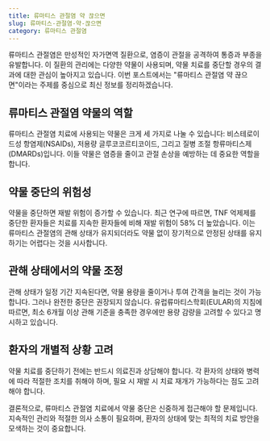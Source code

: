 ```yaml
---
title: 류마티스 관절염 약 끊으면
slug: 류마티스-관절염-약-끊으면
category: 류마티스 관절염
---
```


류마티스 관절염은 만성적인 자가면역 질환으로, 염증이 관절을 공격하여 통증과 부종을 유발합니다. 이 질환의 관리에는 다양한 약물이 사용되며, 약물 치료를 중단할 경우의 결과에 대한 관심이 높아지고 있습니다. 이번 포스트에서는 "류마티스 관절염 약 끊으면"이라는 주제를 중심으로 최신 정보를 정리하겠습니다.

## 류마티스 관절염 약물의 역할

류마티스 관절염 치료에 사용되는 약물은 크게 세 가지로 나눌 수 있습니다: 비스테로이드성 항염제(NSAIDs), 저용량 글루코코르티코이드, 그리고 질병 조절 항류마티스제(DMARDs)입니다. 이들 약물은 염증을 줄이고 관절 손상을 예방하는 데 중요한 역할을 합니다.

## 약물 중단의 위험성

약물을 중단하면 재발 위험이 증가할 수 있습니다. 최근 연구에 따르면, TNF 억제제를 중단한 환자들은 치료를 지속한 환자들에 비해 재발 위험이 58% 더 높았습니다. 이는 류마티스 관절염의 관해 상태가 유지되더라도 약물 없이 장기적으로 안정된 상태를 유지하기는 어렵다는 것을 시사합니다.

## 관해 상태에서의 약물 조정

관해 상태가 일정 기간 지속된다면, 약물 용량을 줄이거나 투여 간격을 늘리는 것이 가능합니다. 그러나 완전한 중단은 권장되지 않습니다. 유럽류마티스학회(EULAR)의 지침에 따르면, 최소 6개월 이상 관해 기준을 충족한 경우에만 용량 감량을 고려할 수 있다고 명시하고 있습니다.

## 환자의 개별적 상황 고려

약물 치료를 중단하기 전에는 반드시 의료진과 상담해야 합니다. 각 환자의 상태와 병력에 따라 적절한 조치를 취해야 하며, 필요 시 재발 시 치료 재개가 가능하다는 점도 고려해야 합니다.

결론적으로, 류마티스 관절염 치료에서 약물 중단은 신중하게 접근해야 할 문제입니다. 지속적인 관리와 적절한 의사 소통이 필요하며, 환자의 상태에 맞는 최적의 치료 방안을 모색하는 것이 중요합니다.